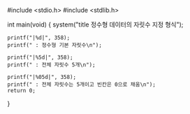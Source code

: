 #include <stdio.h>
#include <stdlib.h>

int main(void)
{
    system("title 정수형 데이터의 자릿수 지정 형식");

    printf("|%d|", 358);
    printf(" : 정수형 기본 자릿수\n");

    printf("|%5d|", 358);
    printf(" : 전체 자릿수 5개\n");

    printf("|%05d|", 358);
    printf(" : 전체 자릿수는 5개이고 빈칸은 0으로 채움\n");
    return 0;
}
